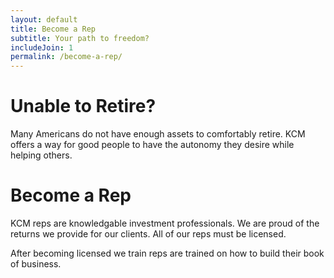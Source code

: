 ```yaml
---
layout: default
title: Become a Rep
subtitle: Your path to freedom?
includeJoin: 1
permalink: /become-a-rep/
---
```


# Unable to Retire?

Many Americans do not have enough assets to comfortably retire. KCM offers a way for good people to have the autonomy they desire while helping others.

# Become a Rep

KCM reps are knowledgable investment professionals. We are proud of the returns we provide for our clients. All of our reps must be licensed.

After becoming licensed we train reps are trained on how to build their book of business.
